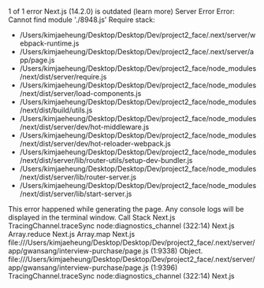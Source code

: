 

1 of 1 error
Next.js (14.2.0) is outdated (learn more)
Server Error
Error: Cannot find module './8948.js'
Require stack:
- /Users/kimjaeheung/Desktop/Desktop/Dev/project2_face/.next/server/webpack-runtime.js
- /Users/kimjaeheung/Desktop/Desktop/Dev/project2_face/.next/server/app/page.js
- /Users/kimjaeheung/Desktop/Desktop/Dev/project2_face/node_modules/next/dist/server/require.js
- /Users/kimjaeheung/Desktop/Desktop/Dev/project2_face/node_modules/next/dist/server/load-components.js
- /Users/kimjaeheung/Desktop/Desktop/Dev/project2_face/node_modules/next/dist/build/utils.js
- /Users/kimjaeheung/Desktop/Desktop/Dev/project2_face/node_modules/next/dist/server/dev/hot-middleware.js
- /Users/kimjaeheung/Desktop/Desktop/Dev/project2_face/node_modules/next/dist/server/dev/hot-reloader-webpack.js
- /Users/kimjaeheung/Desktop/Desktop/Dev/project2_face/node_modules/next/dist/server/lib/router-utils/setup-dev-bundler.js
- /Users/kimjaeheung/Desktop/Desktop/Dev/project2_face/node_modules/next/dist/server/lib/router-server.js
- /Users/kimjaeheung/Desktop/Desktop/Dev/project2_face/node_modules/next/dist/server/lib/start-server.js

This error happened while generating the page. Any console logs will be displayed in the terminal window.
Call Stack
Next.js
TracingChannel.traceSync
node:diagnostics_channel (322:14)
Next.js
Array.reduce
<anonymous>
Next.js
Array.map
<anonymous>
Next.js
<unknown>
file:///Users/kimjaeheung/Desktop/Desktop/Dev/project2_face/.next/server/app/gwansang/interview-purchase/page.js (1:9338)
Object.<anonymous>
file:///Users/kimjaeheung/Desktop/Desktop/Dev/project2_face/.next/server/app/gwansang/interview-purchase/page.js (1:9396)
TracingChannel.traceSync
node:diagnostics_channel (322:14)
Next.js